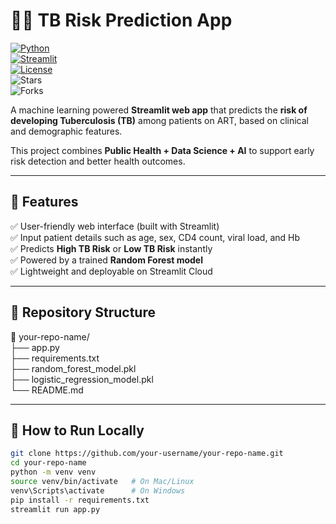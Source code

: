 # 🧑‍⚕️ TB Risk Prediction App  

[![Python](https://img.shields.io/badge/python-3.9%2B-blue.svg)](https://www.python.org/)  
[![Streamlit](https://img.shields.io/badge/Streamlit-App-red)](https://streamlit.io/)  
[![License](https://img.shields.io/badge/License-MIT-green.svg)](LICENSE)  
![Stars](https://img.shields.io/github/stars/your-username/your-repo-name?style=social)  
![Forks](https://img.shields.io/github/forks/your-username/your-repo-name?style=social)  

A machine learning powered **Streamlit web app** that predicts the **risk of developing Tuberculosis (TB)** among patients on ART, based on clinical and demographic features.  

This project combines **Public Health + Data Science + AI** to support early risk detection and better health outcomes.  

---
## 🌟 Features
✅ User-friendly web interface (built with Streamlit)  
✅ Input patient details such as age, sex, CD4 count, viral load, and Hb  
✅ Predicts **High TB Risk** or **Low TB Risk** instantly  
✅ Powered by a trained **Random Forest model**  
✅ Lightweight and deployable on Streamlit Cloud  

---
## 📂 Repository Structure
📂 your-repo-name/  
 ├── app.py                    
 ├── requirements.txt          
 ├── random_forest_model.pkl   
 ├── logistic_regression_model.pkl   
 └── README.md                 

---
## 🚀 How to Run Locally
```bash
git clone https://github.com/your-username/your-repo-name.git
cd your-repo-name
python -m venv venv
source venv/bin/activate   # On Mac/Linux
venv\Scripts\activate      # On Windows
pip install -r requirements.txt
streamlit run app.py
